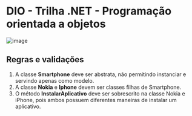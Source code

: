 # DIO - Trilha .NET - Programação orientada a objetos


![image](https://user-images.githubusercontent.com/102473053/209855425-91b87585-d7ac-4a7f-a0bf-8e4b5b35be32.png)

## Regras e validações
1. A classe **Smartphone** deve ser abstrata, não permitindo instanciar e servindo apenas como modelo.
2. A classe **Nokia** e **Iphone** devem ser classes filhas de Smartphone.
3. O método **InstalarAplicativo** deve ser sobrescrito na classe Nokia e iPhone, pois ambos possuem diferentes maneiras de instalar um aplicativo.

